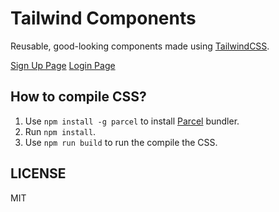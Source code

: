# Tailwind Components

Reusable, good-looking components made using [TailwindCSS](https://tailwindcss.com/).

[Sign Up Page](https://stuff.shubhamjain.co/tailwind-registeration-page/signup/)
[Login Page](https://stuff.shubhamjain.co/tailwind-registeration-page/login/)

## How to compile CSS?

1. Use `npm install -g parcel` to install [Parcel](https://parceljs.org/) bundler.
2. Run `npm install`.
3. Use `npm run build` to run the compile the CSS.

## LICENSE 
MIT
